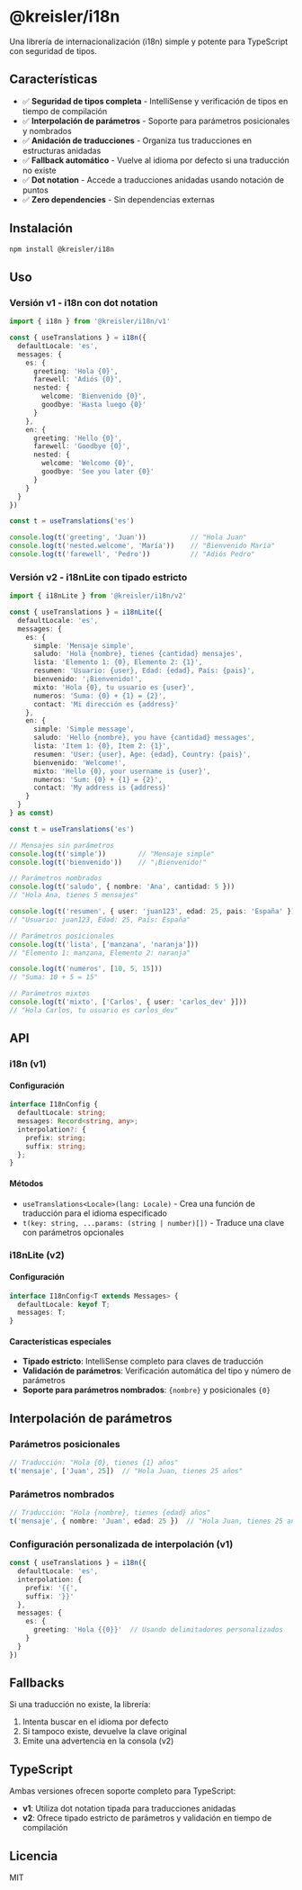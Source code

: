 # @kreisler/i18n

Una librería de internacionalización (i18n) simple y potente para TypeScript con seguridad de tipos.

## Características

- ✅ **Seguridad de tipos completa** - IntelliSense y verificación de tipos en tiempo de compilación
- ✅ **Interpolación de parámetros** - Soporte para parámetros posicionales y nombrados
- ✅ **Anidación de traducciones** - Organiza tus traducciones en estructuras anidadas
- ✅ **Fallback automático** - Vuelve al idioma por defecto si una traducción no existe
- ✅ **Dot notation** - Accede a traducciones anidadas usando notación de puntos
- ✅ **Zero dependencies** - Sin dependencias externas

## Instalación

```bash
npm install @kreisler/i18n
```

## Uso

### Versión v1 - i18n con dot notation

```typescript
import { i18n } from '@kreisler/i18n/v1'

const { useTranslations } = i18n({
  defaultLocale: 'es',
  messages: {
    es: {
      greeting: 'Hola {0}',
      farewell: 'Adiós {0}',
      nested: {
        welcome: 'Bienvenido {0}',
        goodbye: 'Hasta luego {0}'
      }
    },
    en: {
      greeting: 'Hello {0}',
      farewell: 'Goodbye {0}',
      nested: {
        welcome: 'Welcome {0}',
        goodbye: 'See you later {0}'
      }
    }
  }
})

const t = useTranslations('es')

console.log(t('greeting', 'Juan'))           // "Hola Juan"
console.log(t('nested.welcome', 'María'))    // "Bienvenido María"
console.log(t('farewell', 'Pedro'))          // "Adiós Pedro"
```

### Versión v2 - i18nLite con tipado estricto

```typescript
import { i18nLite } from '@kreisler/i18n/v2'

const { useTranslations } = i18nLite({
  defaultLocale: 'es',
  messages: {
    es: {
      simple: 'Mensaje simple',
      saludo: 'Hola {nombre}, tienes {cantidad} mensajes',
      lista: 'Elemento 1: {0}, Elemento 2: {1}',
      resumen: 'Usuario: {user}, Edad: {edad}, País: {pais}',
      bienvenido: '¡Bienvenido!',
      mixto: 'Hola {0}, tu usuario es {user}',
      numeros: 'Suma: {0} + {1} = {2}',
      contact: 'Mi dirección es {address}'
    },
    en: {
      simple: 'Simple message',
      saludo: 'Hello {nombre}, you have {cantidad} messages',
      lista: 'Item 1: {0}, Item 2: {1}',
      resumen: 'User: {user}, Age: {edad}, Country: {pais}',
      bienvenido: 'Welcome!',
      mixto: 'Hello {0}, your username is {user}',
      numeros: 'Sum: {0} + {1} = {2}',
      contact: 'My address is {address}'
    }
  }
} as const)

const t = useTranslations('es')

// Mensajes sin parámetros
console.log(t('simple'))        // "Mensaje simple"
console.log(t('bienvenido'))    // "¡Bienvenido!"

// Parámetros nombrados
console.log(t('saludo', { nombre: 'Ana', cantidad: 5 }))
// "Hola Ana, tienes 5 mensajes"

console.log(t('resumen', { user: 'juan123', edad: 25, pais: 'España' }))
// "Usuario: juan123, Edad: 25, País: España"

// Parámetros posicionales
console.log(t('lista', ['manzana', 'naranja']))
// "Elemento 1: manzana, Elemento 2: naranja"

console.log(t('numeros', [10, 5, 15]))
// "Suma: 10 + 5 = 15"

// Parámetros mixtos
console.log(t('mixto', ['Carlos', { user: 'carlos_dev' }]))
// "Hola Carlos, tu usuario es carlos_dev"
```

## API

### i18n (v1)

#### Configuración

```typescript
interface I18nConfig {
  defaultLocale: string;
  messages: Record<string, any>;
  interpolation?: {
    prefix: string;
    suffix: string;
  };
}
```

#### Métodos

- `useTranslations<Locale>(lang: Locale)` - Crea una función de traducción para el idioma especificado
- `t(key: string, ...params: (string | number)[])` - Traduce una clave con parámetros opcionales

### i18nLite (v2)

#### Configuración

```typescript
interface I18nConfig<T extends Messages> {
  defaultLocale: keyof T;
  messages: T;
}
```

#### Características especiales

- **Tipado estricto**: IntelliSense completo para claves de traducción
- **Validación de parámetros**: Verificación automática del tipo y número de parámetros
- **Soporte para parámetros nombrados**: `{nombre}` y posicionales `{0}`

## Interpolación de parámetros

### Parámetros posicionales
```typescript
// Traducción: "Hola {0}, tienes {1} años"
t('mensaje', ['Juan', 25])  // "Hola Juan, tienes 25 años"
```

### Parámetros nombrados
```typescript
// Traducción: "Hola {nombre}, tienes {edad} años"
t('mensaje', { nombre: 'Juan', edad: 25 })  // "Hola Juan, tienes 25 años"
```

### Configuración personalizada de interpolación (v1)
```typescript
const { useTranslations } = i18n({
  defaultLocale: 'es',
  interpolation: {
    prefix: '{{',
    suffix: '}}'
  },
  messages: {
    es: {
      greeting: 'Hola {{0}}'  // Usando delimitadores personalizados
    }
  }
})
```

## Fallbacks

Si una traducción no existe, la librería:

1. Intenta buscar en el idioma por defecto
2. Si tampoco existe, devuelve la clave original
3. Emite una advertencia en la consola (v2)

## TypeScript

Ambas versiones ofrecen soporte completo para TypeScript:

- **v1**: Utiliza dot notation tipada para traducciones anidadas
- **v2**: Ofrece tipado estricto de parámetros y validación en tiempo de compilación

## Licencia

MIT